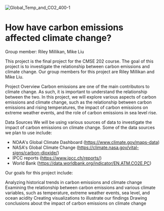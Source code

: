 ![Global_Temp_and_CO2_400-1](https://user-images.githubusercontent.com/95981707/222204643-5baf092b-10d2-4d3b-a3f4-f6354a806e51.jpg)
# How have carbon emissions affected climate change?

Group member: 
Riley Millikan, 
Mike Liu

This project is the final project for the CMSE 202 course. The goal of this project is to investigate the relationship between carbon emissions and climate change. Our group members for this project are Riley Millikan and Mike Liu.

Project Overview
Carbon emissions are one of the main contributors to climate change. As such, it is important to understand the relationship between the two. In this project, we will explore various aspects of carbon emissions and climate change, such as the relationship between carbon emissions and rising temperatures, the impact of carbon emissions on extreme weather events, and the role of carbon emissions in sea level rise.

Data Sources
We will be using various sources of data to investigate the impact of carbon emissions on climate change. Some of the data sources we plan to use include:

- NOAA's Global Climate Dashboard (https://www.climate.gov/maps-data)
- NASA's Global Climate Change (https://climate.nasa.gov/vital-signs/carbon-dioxide/)
- IPCC reports (https://www.ipcc.ch/reports/)
- World Bank (https://data.worldbank.org/indicator/EN.ATM.CO2E.PC)

Our goals for this project include:

Analyzing historical trends in carbon emissions and climate change
Examining the relationship between carbon emissions and various climate variables, such as temperature, extreme weather events, sea level, and ocean acidity
Creating visualizations to illustrate our findings
Drawing conclusions about the impact of carbon emissions on climate change


